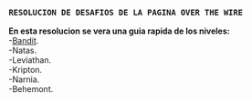 ### `RESOLUCION DE DESAFIOS DE LA PAGINA OVER THE WIRE`

**En esta resolucion se vera una guia rapida de los niveles:**  
-[Bandit](Bandit.md).  
-Natas.  
-Leviathan.  
-Kripton.  
-Narnia.  
-Behemont.  

